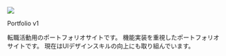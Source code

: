 ![](https://api.visitorbadge.io/api/visitors?path=https%3A%2F%2Fgithub.com%2Fchi-papa%2Fportfolio-v1&label=VISITORS&countColor=%23263759)

 Portfolio v1

転職活動用のポートフォリオサイトです。
機能実装を重視したポートフォリオサイトです。
現在はUIデザインスキルの向上にも取り組んでいます。
